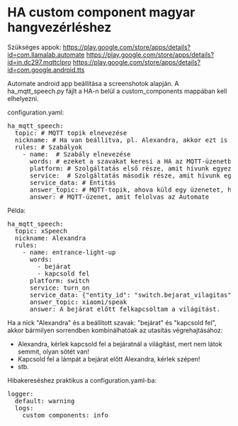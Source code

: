 # HA custom component magyar hangvezérléshez

Szükséges appok:
https://play.google.com/store/apps/details?id=com.llamalab.automate
https://play.google.com/store/apps/details?id=in.dc297.mqttclpro
https://play.google.com/store/apps/details?id=com.google.android.tts

Automate android app beállítása a screenshotok alapján.
A ha_mqtt_speech.py fájlt a HA-n belül a custom_components mappában kell elhelyezni.

configuration.yaml:
<pre>
ha_mqtt_speech:
  topic: # MQTT topik elnevezése
  nickname: # Ha van beállítva, pl. Alexandra, akkor ezt is keresi a HA a szavakkal együtt.
  rules: # Szabályok
    - name:  # Szabály elnevezése
      words: # ezeket a szavakat keresi a HA az MQTT-üzenetben
      platform: # Szolgáltatás első része, amit hívunk egyezés esetén
      service:  # Szolgáltatás második része, amit hívunk egyezés esetén
      service_data: # Entitás
      answer_topic: # MQTT-topik, ahova küld egy üzenetet, ha végzett az utasítással
      answer: # MQTT-üzenet, amit felolvas az Automate
</pre> 

Példa:
<pre>
ha_mqtt_speech:
  topic: xSpeech
  nickname: Alexandra
  rules:
    - name: entrance-light-up
      words:
        - bejárat
        - kapcsold fel
      platform: switch
      service: turn_on
      service_data: {"entity_id": "switch.bejarat_vilagitas"}
      answer_topic: xiaomi/speak
      answer: A bejárat előtt felkapcsoltam a világítást.
</pre>

Ha a nick "Alexandra" és a beállított szavak: "bejárat" és "kapcsold fel", akkor bármilyen sorrendben kombinálhatóak az utasítás végrehajtásához:
- Alexandra, kérlek kapcsold fel a bejáratnál a világítást, mert nem látok semmit, olyan sötét van!
- Kapcsold fel a lámpát a bejárat előtt Alexandra, kérlek szépen!
- stb.

Hibakereséshez praktikus a configuration.yaml-ba:
<pre>
logger:
  default: warning
  logs:
    custom_components: info
</pre>
